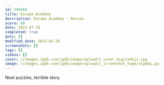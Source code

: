 ```yaml
---
id: 194464
title: Escape Academy
description: Escape Academy - Review
score: 60
date: 2022-07-16
completed: true
goty: []
modified_date: 2023-02-28
screenshots: []
tags: []
videos: []
cover: //images.igdb.com/igdb/image/upload/t_cover_big/co4kjz.jpg
image: //images.igdb.com/igdb/image/upload/t_screenshot_huge/scg8mq.jpg
---
```

Neat puzzles, terrible story